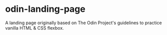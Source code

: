 # odin-landing-page
A landing page originally based on The Odin Project's guidelines to practice vanilla HTML &amp; CSS flexbox.
